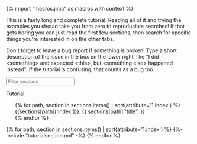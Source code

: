 {% import "macros.jinja" as macros with context %}

This is a fairly long and complete tutorial. Reading all of it and trying the
examples you should take you from zero to reproducible searches!
If that gets boring you can just read the first few sections, then
search for specific things you're interested in on the other tabs.

Don't forget to leave a bug report if something is broken! 
Type a short description of the issue in the box on the lower right,
like "I did \<something\> and expected \<this\>, but \<something else\> happened instead".
If the tutorial is confusing, that counts as a bug too.

<input id="tutorialsearch" placeholder="Filter sections" id="box" type="text"/>

Tutorial:

<ul id="tutorial_toc" style="list-style-type: none;">
{% for path, section in sections.items() | sort(attribute='1.index') %}
		<li id="{{section['id']}}_toc" style="display: list-item";>
			{{sections[path]['index']}}. <a href="#{{section['id']}}"> {{ sections[path]['title'] }}</a>
		</li>
{% endfor %}
</ul>

<div id="tutorial">
{% for path, section in sections.items() | sort(attribute='1.index') %}
	  {%- include "tutorialsection.md" -%}
{% endfor %}
</div>
